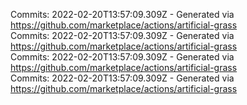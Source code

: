 Commits: 2022-02-20T13:57:09.309Z - Generated via https://github.com/marketplace/actions/artificial-grass
<br>
Commits: 2022-02-20T13:57:09.309Z - Generated via https://github.com/marketplace/actions/artificial-grass
<br>
Commits: 2022-02-20T13:57:09.309Z - Generated via https://github.com/marketplace/actions/artificial-grass
<br>
Commits: 2022-02-20T13:57:09.309Z - Generated via https://github.com/marketplace/actions/artificial-grass
<br>
